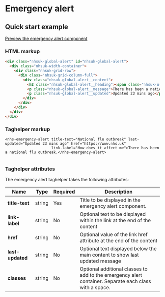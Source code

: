 ﻿# Emergency alert

## Quick start example

[Preview the emergency alert component](https://dotnetcorefelpoc.azurewebsites.net/components/emergency-alert)

### HTML markup

```html
<div class="nhsuk-global-alert" id="nhsuk-global-alert">
  <div class="nhsuk-width-container">
    <div class="nhsuk-grid-row">
      <div class="nhsuk-grid-column-full">
        <div class="nhsuk-global-alert__content">
          <h2 class="nhsuk-global-alert__heading"><span class="nhsuk-u-visually-hidden">Alert: </span>National flu outbreak</h2>
          <p class="nhsuk-global-alert__message">There has been a national flu outbreak. <a class="nhsuk-u-nowrap" href="https://www.nhs.uk" >How does it affect me</a></p>
          <p class="nhsuk-global-alert__updated">Updated 23 mins ago</p>
        </div>
      </div>
    </div>
  </div>
</div>
```

### Taghelper markup

```
<nhs-emergency-alert title-text="National flu outbreak" last-updated="Updated 23 mins ago" href="https://www.nhs.uk"
                     link-label="How does it affect me">There has been a national flu outbreak.</nhs-emergency-alert>


```

### Taghelper attributes

The emergency alert taghelper takes the following attributes:

| Name              | Type     | Required  | Description |
| ------------------|----------|-----------|-------------|
| **title-text**         | string   | Yes       | Title to be displayed in the emergency alert component. |
| **link-label**         | string   | No        | Optional text to be displayed within the link at the end of the content |
| **href**          | string   | No        | Optional value of the link href attribute at the end of the content |
| **last-updated**   | string   | No        | Optional text displayed below the main content to show last updated message |
| **classes**       | string   | No        | Optional additional classes to add to the emergency alert container. Separate each class with a space. |
